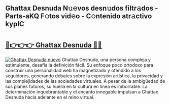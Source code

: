 ## Ghattax Desnuda N𝚞𝚎vos desn𝚞dos filtr𝚊dos - Parts-aKQ F𝚘tos vid𝚎o - C𝚘ntenido atr𝚊ctivo kypIC

# <h2><a href="http://mb8ni9m.tromn.icu/?c=Ghattax+Desnuda">🔗👉👉👉 Ghattax Desnuda 🔗🔗</a></h2>

[![Ghattax Desnuda nuevo](https://i.imgur.com/pEAQMta.gif)](http://mb8ni9m.tromn.icu/?c=Ghattax+Desnuda)
Ghattax Desnuda, una persona compleja y estimulante, desafía la definición fácil. Su enfoque poco ortodoxo para construir una personalidad web ha magnetizado y ofendido a los seguidores, generando debates sobre la expresión artística, la privacidad y las complejidades de las sociedades virtuales. A pesar de la ambigüedad de sus planes futuros, su huella en la cultura en línea es imborrable. La determinación inquebrantable y el encanto innegable impulsan a Ghattax Desnuda hacia adelante en el reino virtual.
